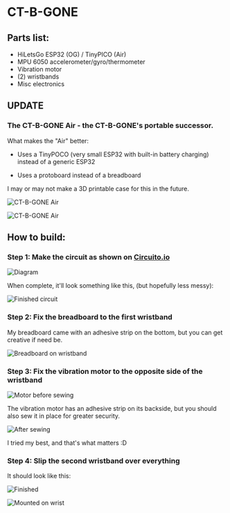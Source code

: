 # CT-B-GONE

## Parts list:
- HiLetsGo ESP32 (OG) / TinyPICO (Air)
- MPU 6050 accelerometer/gyro/thermometer
- Vibration motor
- (2) wristbands
- Misc electronics

## UPDATE

### The CT-B-GONE Air - the CT-B-GONE's portable successor.

What makes the "Air" better:

- Uses a TinyPOCO (very small ESP32 with built-in battery charging) instead of a generic ESP32

- Uses a protoboard instead of a breadboard

I may or may not make a 3D printable case for this in the future.

![CT-B-GONE Air](pics/air.jpg)

![CT-B-GONE Air](pics/photo_2022-03-14_08-42-25.jpg)

## How to build:

### Step 1: Make the circuit as shown on [Circuito.io](https://www.circuito.io/app?components=513,8449,11028,360217)

![Diagram](pics/diagram.png)

When complete, it'll look something like this, (but hopefully less messy):

![Finished circuit](pics/circuit.jpg)

### Step 2: Fix the breadboard to the first wristband

My breadboard came with an adhesive strip on the bottom, but you can get creative if need be.

![Breadboard on wristband](pics/circuit_on_wristband.jpg)

### Step 3: Fix the vibration motor to the opposite side of the wristband

![Motor before sewing](pics/motor.jpg)

The vibration motor has an adhesive strip on its backside, but you should also sew it in place for greater security.

![After sewing](pics/sewn.jpg)

I tried my best, and that's what matters :D

### Step 4: Slip the second wristband over everything

It should look like this:

![Finished](pics/finished.jpg)

![Mounted on wrist](pics/on_wrist.jpg)

